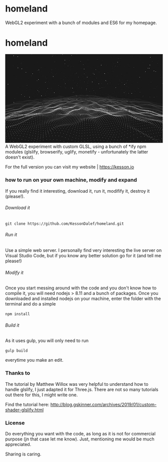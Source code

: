 # homeland
 WebGL2 experiment with a bunch of modules and ES6 for my homepage.
# homeland

![image](https://raw.githubusercontent.com/KessonDalef/homeland/master/screenshots/screen1.jpg)
A WebGL2 experiment with custom GLSL, using a bunch of *ify npm modules (glslify, browserify, uglify, monetify - unfortunately the latter doesn't exist).

For the full version you can visit my website | https://kesson.io

### how to run on your own machine, modify and expand
If you really find it interesting, download it, run it, modifify it, destroy it (please!).

###### Download it

`git clone https://github.com/KessonDalef/homeland.git`

###### Run it
Use a simple web server. I personally find very interesting the live server on Visual Studio Code, but if you know any better solution go for it (and tell me please!)

###### Modify it
Once you start messing around with the code and you don't know how to compile it, you will need nodejs > 8.11 and a bunch of packages. Once you downloaded and installed nodejs on your machine, enter the folder with the terminal and do a simple

`npm install`

###### Build it
As it uses gulp, you will only need to run 

`gulp build`

everytime you make an edit.

### Thanks to

The tutorial by Matthew Willox was very helpful to understand how to handle glslify, I just adapted it for Three.js. There are not so many tutorials out there for this, I might write one.

Find the tutorial here: http://blog.gskinner.com/archives/2019/01/custom-shader-glslify.html

### License
Do everything you want with the code, as long as it is not for commercial purpose (jn that case let me know). Just, mentioning me would be much appreciated. 

Sharing is caring.